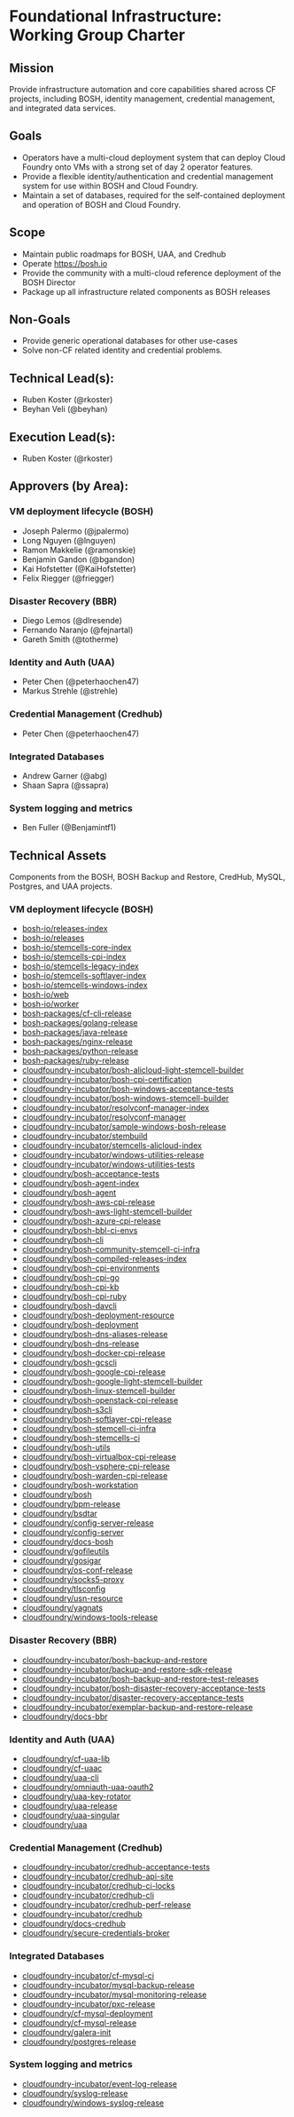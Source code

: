 # Foundational Infrastructure: Working Group Charter

## Mission

Provide infrastructure automation and core capabilities shared across CF projects, including BOSH, identity management, credential management, and integrated data services.


## Goals

* Operators have a multi-cloud deployment system that can deploy Cloud Foundry onto VMs with a strong 
  set of day 2 operator features.
* Provide a flexible identity/authentication and credential management system for use within BOSH and Cloud Foundry.
* Maintain a set of databases, required for the self-contained deployment and operation of BOSH and Cloud Foundry. 

## Scope

* Maintain public roadmaps for BOSH, UAA, and Credhub
* Operate https://bosh.io
* Provide the community with a multi-cloud reference deployment of the BOSH Director
* Package up all infrastructure related components as BOSH releases 

## Non-Goals

* Provide generic operational databases for other use-cases
* Solve non-CF related identity and credential problems.

## Technical Lead(s):
- Ruben Koster (@rkoster)
- Beyhan Veli (@beyhan)

## Execution Lead(s):
- Ruben Koster (@rkoster)

## Approvers (by Area):
### VM deployment lifecycle (BOSH)
- Joseph Palermo (@jpalermo)
- Long Nguyen (@lnguyen)
- Ramon Makkelie (@ramonskie)
- Benjamin Gandon (@bgandon)
- Kai Hofstetter (@KaiHofstetter)
- Felix Riegger (@friegger)

### Disaster Recovery (BBR)
- Diego Lemos (@dlresende)
- Fernando Naranjo (@fejnartal)
- Gareth Smith (@totherme)

### Identity and Auth (UAA)
- Peter Chen (@peterhaochen47)
- Markus Strehle (@strehle)

### Credential Management (Credhub)
- Peter Chen (@peterhaochen47)

### Integrated Databases
- Andrew Garner (@abg)
- Shaan Sapra (@ssapra)

### System logging and metrics
- Ben Fuller (@Benjamintf1)

## Technical Assets

Components from the BOSH, BOSH Backup and Restore, CredHub, MySQL, Postgres, and UAA projects.

### VM deployment lifecycle (BOSH)
- [bosh-io/releases-index](https://github.com/bosh-io/releases-index)
- [bosh-io/releases](https://github.com/bosh-io/releases)
- [bosh-io/stemcells-core-index](https://github.com/bosh-io/stemcells-core-index)
- [bosh-io/stemcells-cpi-index](https://github.com/bosh-io/stemcells-cpi-index)
- [bosh-io/stemcells-legacy-index](https://github.com/bosh-io/stemcells-legacy-index)
- [bosh-io/stemcells-softlayer-index](https://github.com/bosh-io/stemcells-softlayer-index)
- [bosh-io/stemcells-windows-index](https://github.com/bosh-io/stemcells-windows-index)
- [bosh-io/web](https://github.com/bosh-io/web)
- [bosh-io/worker](https://github.com/bosh-io/worker)
- [bosh-packages/cf-cli-release](https://github.com/bosh-packages/cf-cli-release)
- [bosh-packages/golang-release](https://github.com/bosh-packages/golang-release)
- [bosh-packages/java-release](https://github.com/bosh-packages/java-release)
- [bosh-packages/nginx-release](https://github.com/bosh-packages/nginx-release)
- [bosh-packages/python-release](https://github.com/bosh-packages/python-release)
- [bosh-packages/ruby-release](https://github.com/bosh-packages/ruby-release)
- [cloudfoundry-incubator/bosh-alicloud-light-stemcell-builder](https://github.com/cloudfoundry-incubator/bosh-alicloud-light-stemcell-builder)
- [cloudfoundry-incubator/bosh-cpi-certification](https://github.com/cloudfoundry-incubator/bosh-cpi-certification)
- [cloudfoundry-incubator/bosh-windows-acceptance-tests](https://github.com/cloudfoundry-incubator/bosh-windows-acceptance-tests)
- [cloudfoundry-incubator/bosh-windows-stemcell-builder](https://github.com/cloudfoundry-incubator/bosh-windows-stemcell-builder)
- [cloudfoundry-incubator/resolvconf-manager-index](https://github.com/cloudfoundry-incubator/resolvconf-manager-index)
- [cloudfoundry-incubator/resolvconf-manager](https://github.com/cloudfoundry-incubator/resolvconf-manager)
- [cloudfoundry-incubator/sample-windows-bosh-release](https://github.com/cloudfoundry-incubator/sample-windows-bosh-release)
- [cloudfoundry-incubator/stembuild](https://github.com/cloudfoundry-incubator/stembuild)
- [cloudfoundry-incubator/stemcells-alicloud-index](https://github.com/cloudfoundry-incubator/stemcells-alicloud-index)
- [cloudfoundry-incubator/windows-utilities-release](https://github.com/cloudfoundry-incubator/windows-utilities-release)
- [cloudfoundry-incubator/windows-utilities-tests](https://github.com/cloudfoundry-incubator/windows-utilities-tests)
- [cloudfoundry/bosh-acceptance-tests](https://github.com/cloudfoundry/bosh-acceptance-tests)
- [cloudfoundry/bosh-agent-index](https://github.com/cloudfoundry/bosh-agent-index)
- [cloudfoundry/bosh-agent](https://github.com/cloudfoundry/bosh-agent)
- [cloudfoundry/bosh-aws-cpi-release](https://github.com/cloudfoundry/bosh-aws-cpi-release)
- [cloudfoundry/bosh-aws-light-stemcell-builder](https://github.com/cloudfoundry/bosh-aws-light-stemcell-builder)
- [cloudfoundry/bosh-azure-cpi-release](https://github.com/cloudfoundry/bosh-azure-cpi-release)
- [cloudfoundry/bosh-bbl-ci-envs](https://github.com/cloudfoundry/bosh-bbl-ci-envs)
- [cloudfoundry/bosh-cli](https://github.com/cloudfoundry/bosh-cli)
- [cloudfoundry/bosh-community-stemcell-ci-infra](https://github.com/cloudfoundry/bosh-community-stemcell-ci-infra)
- [cloudfoundry/bosh-compiled-releases-index](https://github.com/cloudfoundry/bosh-compiled-releases-index)
- [cloudfoundry/bosh-cpi-environments](https://github.com/cloudfoundry/bosh-cpi-environments)
- [cloudfoundry/bosh-cpi-go](https://github.com/cloudfoundry/bosh-cpi-go)
- [cloudfoundry/bosh-cpi-kb](https://github.com/cloudfoundry/bosh-cpi-kb)
- [cloudfoundry/bosh-cpi-ruby](https://github.com/cloudfoundry/bosh-cpi-ruby)
- [cloudfoundry/bosh-davcli](https://github.com/cloudfoundry/bosh-davcli)
- [cloudfoundry/bosh-deployment-resource](https://github.com/cloudfoundry/bosh-deployment-resource)
- [cloudfoundry/bosh-deployment](https://github.com/cloudfoundry/bosh-deployment)
- [cloudfoundry/bosh-dns-aliases-release](https://github.com/cloudfoundry/bosh-dns-aliases-release)
- [cloudfoundry/bosh-dns-release](https://github.com/cloudfoundry/bosh-dns-release)
- [cloudfoundry/bosh-docker-cpi-release](https://github.com/cloudfoundry/bosh-docker-cpi-release)
- [cloudfoundry/bosh-gcscli](https://github.com/cloudfoundry/bosh-gcscli)
- [cloudfoundry/bosh-google-cpi-release](https://github.com/cloudfoundry/bosh-google-cpi-release)
- [cloudfoundry/bosh-google-light-stemcell-builder](https://github.com/cloudfoundry/bosh-google-light-stemcell-builder)
- [cloudfoundry/bosh-linux-stemcell-builder](https://github.com/cloudfoundry/bosh-linux-stemcell-builder)
- [cloudfoundry/bosh-openstack-cpi-release](https://github.com/cloudfoundry/bosh-openstack-cpi-release)
- [cloudfoundry/bosh-s3cli](https://github.com/cloudfoundry/bosh-s3cli)
- [cloudfoundry/bosh-softlayer-cpi-release](https://github.com/cloudfoundry/bosh-softlayer-cpi-release)
- [cloudfoundry/bosh-stemcell-ci-infra](https://github.com/cloudfoundry/bosh-stemcell-ci-infra)
- [cloudfoundry/bosh-stemcells-ci](https://github.com/cloudfoundry/bosh-stemcells-ci)
- [cloudfoundry/bosh-utils](https://github.com/cloudfoundry/bosh-utils)
- [cloudfoundry/bosh-virtualbox-cpi-release](https://github.com/cloudfoundry/bosh-virtualbox-cpi-release)
- [cloudfoundry/bosh-vsphere-cpi-release](https://github.com/cloudfoundry/bosh-vsphere-cpi-release)
- [cloudfoundry/bosh-warden-cpi-release](https://github.com/cloudfoundry/bosh-warden-cpi-release)
- [cloudfoundry/bosh-workstation](https://github.com/cloudfoundry/bosh-workstation)
- [cloudfoundry/bosh](https://github.com/cloudfoundry/bosh)
- [cloudfoundry/bpm-release](https://github.com/cloudfoundry/bpm-release)
- [cloudfoundry/bsdtar](https://github.com/cloudfoundry/bsdtar)
- [cloudfoundry/config-server-release](https://github.com/cloudfoundry/config-server-release)
- [cloudfoundry/config-server](https://github.com/cloudfoundry/config-server)
- [cloudfoundry/docs-bosh](https://github.com/cloudfoundry/docs-bosh)
- [cloudfoundry/gofileutils](https://github.com/cloudfoundry/gofileutils)
- [cloudfoundry/gosigar](https://github.com/cloudfoundry/gosigar)
- [cloudfoundry/os-conf-release](https://github.com/cloudfoundry/os-conf-release)
- [cloudfoundry/socks5-proxy](https://github.com/cloudfoundry/socks5-proxy)
- [cloudfoundry/tlsconfig](https://github.com/cloudfoundry/tlsconfig)
- [cloudfoundry/usn-resource](https://github.com/cloudfoundry/usn-resource)
- [cloudfoundry/yagnats](https://github.com/cloudfoundry/yagnats)
- [cloudfoundry/windows-tools-release](https://github.com/cloudfoundry/windows-tools-release)

### Disaster Recovery (BBR)
- [cloudfoundry-incubator/bosh-backup-and-restore](https://github.com/cloudfoundry-incubator/bosh-backup-and-restore)
- [cloudfoundry-incubator/backup-and-restore-sdk-release](https://github.com/cloudfoundry-incubator/backup-and-restore-sdk-release)
- [cloudfoundry-incubator/bosh-backup-and-restore-test-releases](https://github.com/cloudfoundry-incubator/bosh-backup-and-restore-test-releases)
- [cloudfoundry-incubator/bosh-disaster-recovery-acceptance-tests](https://github.com/cloudfoundry-incubator/bosh-disaster-recovery-acceptance-tests)
- [cloudfoundry-incubator/disaster-recovery-acceptance-tests](https://github.com/cloudfoundry-incubator/disaster-recovery-acceptance-tests)
- [cloudfoundry-incubator/exemplar-backup-and-restore-release](https://github.com/cloudfoundry-incubator/exemplar-backup-and-restore-release)
- [cloudfoundry/docs-bbr](https://github.com/cloudfoundry/docs-bbr)

### Identity and Auth (UAA)
- [cloudfoundry/cf-uaa-lib](https://github.com/cloudfoundry/cf-uaa-lib)
- [cloudfoundry/cf-uaac](https://github.com/cloudfoundry/cf-uaac)
- [cloudfoundry/uaa-cli](https://github.com/cloudfoundry/uaa-cli)
- [cloudfoundry/omniauth-uaa-oauth2](https://github.com/cloudfoundry/omniauth-uaa-oauth2)
- [cloudfoundry/uaa-key-rotator](https://github.com/cloudfoundry/uaa-key-rotator)
- [cloudfoundry/uaa-release](https://github.com/cloudfoundry/uaa-release)
- [cloudfoundry/uaa-singular](https://github.com/cloudfoundry/uaa-singular)
- [cloudfoundry/uaa](https://github.com/cloudfoundry/uaa)

### Credential Management (Credhub)
- [cloudfoundry-incubator/credhub-acceptance-tests](https://github.com/cloudfoundry-incubator/credhub-acceptance-tests)
- [cloudfoundry-incubator/credhub-api-site](https://github.com/cloudfoundry-incubator/credhub-api-site)
- [cloudfoundry-incubator/credhub-ci-locks](https://github.com/cloudfoundry-incubator/credhub-ci-locks)
- [cloudfoundry-incubator/credhub-cli](https://github.com/cloudfoundry-incubator/credhub-cli)
- [cloudfoundry-incubator/credhub-perf-release](https://github.com/cloudfoundry-incubator/credhub-perf-release)
- [cloudfoundry-incubator/credhub](https://github.com/cloudfoundry-incubator/credhub)
- [cloudfoundry/docs-credhub](https://github.com/cloudfoundry/docs-credhub)
- [cloudfoundry/secure-credentials-broker](https://github.com/cloudfoundry/secure-credentials-broker)

### Integrated Databases
- [cloudfoundry-incubator/cf-mysql-ci](https://github.com/cloudfoundry-incubator/cf-mysql-ci)
- [cloudfoundry-incubator/mysql-backup-release](https://github.com/cloudfoundry-incubator/mysql-backup-release)
- [cloudfoundry-incubator/mysql-monitoring-release](https://github.com/cloudfoundry-incubator/mysql-monitoring-release)
- [cloudfoundry-incubator/pxc-release](https://github.com/cloudfoundry-incubator/pxc-release)
- [cloudfoundry/cf-mysql-deployment](https://github.com/cloudfoundry/cf-mysql-deployment)
- [cloudfoundry/cf-mysql-release](https://github.com/cloudfoundry/cf-mysql-release)
- [cloudfoundry/galera-init](https://github.com/cloudfoundry/galera-init)
- [cloudfoundry/postgres-release](https://github.com/cloudfoundry/postgres-release)

### System logging and metrics
- [cloudfoundry-incubator/event-log-release](https://github.com/cloudfoundry-incubator/event-log-release)
- [cloudfoundry/syslog-release](https://github.com/cloudfoundry/syslog-release)
- [cloudfoundry/windows-syslog-release](https://github.com/cloudfoundry/windows-syslog-release)
